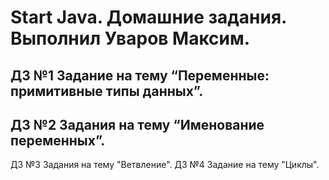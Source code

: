 # Start Java. Домашние задания. Выполнил Уваров Максим.
## ДЗ №1 Задание на тему “Переменные: примитивные типы данных”.
## ДЗ №2 Задания на тему “Именование переменных”. 
   ДЗ №3 Задания на тему "Ветвление".
   ДЗ №4 Задание на тему "Циклы". 



